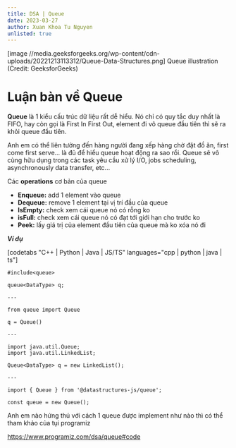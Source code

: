 ```yaml
---
title: DSA | Queue
date: 2023-03-27
author: Xuan Khoa Tu Nguyen
unlisted: true
---
```


[image //media.geeksforgeeks.org/wp-content/cdn-uploads/20221213113312/Queue-Data-Structures.png]
    Queue illustration (Credit: GeeksforGeeks)

# Luận bàn về Queue

**Queue** là 1 kiểu cấu trúc dữ liệu rất dễ hiểu. Nó chỉ có quy tắc duy nhất là FIFO, hay còn gọi là
First In First Out, element đi vô queue đầu tiên thì sẽ ra khỏi queue đầu tiên.

Anh em có thể liên tưởng đến hàng người đang xếp hàng chờ đặt đồ ăn, first come first serve... là đủ
để hiểu queue hoạt động ra sao rồi. Queue sẽ vô cùng hữu dụng trong các task yêu cầu xử lý I/O,
jobs scheduling, asynchronously data transfer, etc...

Các **operations** cơ bản của queue

- **Enqueue:** add 1 element vào queue
- **Dequeue:** remove 1 element tại vị trí đầu của queue
- **IsEmpty:** check xem cái queue nó có rỗng ko
- **isFull:** check xem cái queue nó có đạt tới giới hạn cho trước ko
- **Peek:** lấy giá trị của element đầu tiên của queue mà ko xóa nó đi

***Ví dụ***

[codetabs "C++ | Python | Java | JS/TS" languages="cpp | python | java | ts"]

    #include<queue>

    queue<DataType> q;

    ---

    from queue import Queue

    q = Queue()

    ---

    import java.util.Queue;
    import java.util.LinkedList;

    Queue<DataType> q = new LinkedList();

    ---

    import { Queue } from '@datastructures-js/queue';

    const queue = new Queue();

Anh em nào hứng thú với cách 1 queue được implement như nào thì có thể tham khảo của tụi programiz

https://www.programiz.com/dsa/queue#code
